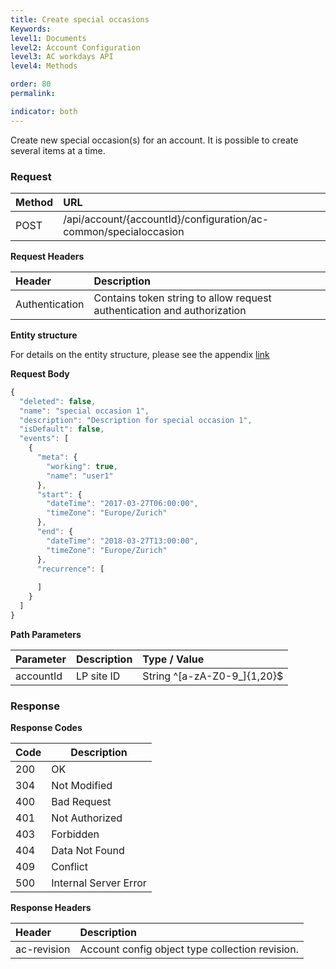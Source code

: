 ```yaml
---
title: Create special occasions
Keywords:
level1: Documents
level2: Account Configuration
level3: AC workdays API
level4: Methods

order: 80
permalink: 

indicator: both
---
```


Create new special occasion(s) for an account. It is possible to create several items at a time.

### Request

| Method | URL |
| :-------- | :------ |
| POST  |/api/account/{accountId}/configuration/ac-common/specialoccasion |

**Request Headers**

| Header | Description |
 |:-------- | :------------ |
| Authentication | Contains token string to allow request authentication and authorization |

**Entity structure**

For details on the entity structure, please see the appendix [link](https://lpgithub.dev.lprnd.net/product-marketing/developers-community/blob/workdays-documentation/pages/documents/account-configuration/special-occasions/appendix.md)


**Request Body**

```javascript
{
  "deleted": false,
  "name": "special occasion 1",
  "description": "Description for special occasion 1",
  "isDefault": false,
  "events": [
    {
      "meta": {
        "working": true,
        "name": "user1"
      },
      "start": {
        "dateTime": "2017-03-27T06:00:00",
        "timeZone": "Europe/Zurich"
      },
      "end": {
        "dateTime": "2018-03-27T13:00:00",
        "timeZone": "Europe/Zurich"
      },
      "recurrence": [
        
      ]
    }
  ]
}
```

**Path Parameters**

 |Parameter  |Description |  Type / Value |
 |:----------- | :------------ | :--------------- |
 |accountId | LP site ID | String ^[a-zA-Z0-9_]{1,20}$ |


### Response

**Response Codes**

| Code | Description           |
|------|-----------------------|
| 200  | OK                    |
| 304  | Not Modified          |
| 400  | Bad Request           |
| 401  | Not Authorized        |
| 403  | Forbidden             |
| 404  | Data Not Found        |
| 409  | Conflict              |
| 500  | Internal Server Error |

**Response Headers**

 |Header|  Description| 
 |:-------|   :-----  |
 |ac-revision|  Account config object type collection revision.|  
 
 
